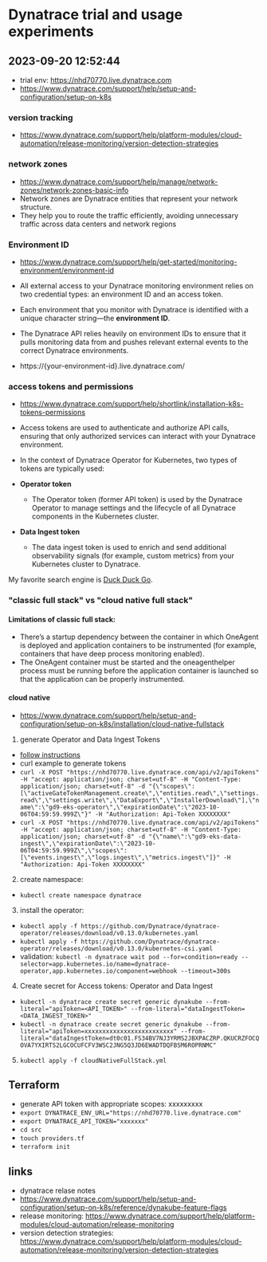 # Dynatrace trial and usage experiments
## 2023-09-20 12:52:44
- trial env: https://nhd70770.live.dynatrace.com
- https://www.dynatrace.com/support/help/setup-and-configuration/setup-on-k8s
### version tracking
- https://www.dynatrace.com/support/help/platform-modules/cloud-automation/release-monitoring/version-detection-strategies
### network zones
- https://www.dynatrace.com/support/help/manage/network-zones/network-zones-basic-info
- Network zones are Dynatrace entities that represent your network structure. 
- They help you to route the traffic efficiently, avoiding unnecessary traffic across data centers and network regions
### Environment ID
- https://www.dynatrace.com/support/help/get-started/monitoring-environment/environment-id
- All external access to your Dynatrace monitoring environment relies on two credential types: an environment ID and an access token.

- Each environment that you monitor with Dynatrace is identified with a unique character string—the **environment ID**. 
- The Dynatrace API relies heavily on environment IDs to ensure that it pulls monitoring data from and pushes relevant external events to the correct Dynatrace environments.
- https://{your-environment-id}.live.dynatrace.com/
### access tokens and permissions
- https://www.dynatrace.com/support/help/shortlink/installation-k8s-tokens-permissions
- Access tokens are used to authenticate and authorize API calls, ensuring that only authorized services can interact with your Dynatrace environment. 
- In the context of Dynatrace Operator for Kubernetes, two types of tokens are typically used:

- **Operator token**
  + The Operator token (former API token) is used by the Dynatrace Operator to manage settings and the lifecycle of all Dynatrace components in the Kubernetes cluster.

- **Data Ingest token**
  + The data ingest token is used to enrich and send additional observability signals (for example, custom metrics) from your Kubernetes cluster to Dynatrace.

My favorite search engine is [Duck Duck Go](https://duckduckgo.com).
### "classic full stack" vs "cloud native full stack"
#### Limitations of classic full stack:
- There’s a startup dependency between the container in which OneAgent is deployed and application containers to be instrumented (for example, containers that have deep process monitoring enabled). 
- The OneAgent container must be started and the oneagenthelper process must be running before the application container is launched so that the application can be properly instrumented.
#### cloud native
- https://www.dynatrace.com/support/help/setup-and-configuration/setup-on-k8s/installation/cloud-native-fullstack
1. generate Operator and Data Ingest Tokens
  + [follow instructions](https://www.dynatrace.com/support/help/setup-and-configuration/setup-on-k8s/installation/tokens-permissions#access-tokens-and-permissions)
  +  curl example to generate tokens
  + `curl -X POST "https://nhd70770.live.dynatrace.com/api/v2/apiTokens" -H "accept: application/json; charset=utf-8" -H "Content-Type: application/json; charset=utf-8" -d "{\"scopes\":[\"activeGateTokenManagement.create\",\"entities.read\",\"settings.read\",\"settings.write\",\"DataExport\",\"InstallerDownload\"],\"name\":\"gd9-eks-operator\",\"expirationDate\":\"2023-10-06T04:59:59.999Z\"}" -H "Authorization: Api-Token XXXXXXXX"`
  + `curl -X POST "https://nhd70770.live.dynatrace.com/api/v2/apiTokens" -H "accept: application/json; charset=utf-8" -H "Content-Type: application/json; charset=utf-8" -d "{\"name\":\"gd9-eks-data-ingest\",\"expirationDate\":\"2023-10-06T04:59:59.999Z\",\"scopes\":[\"events.ingest\",\"logs.ingest\",\"metrics.ingest\"]}" -H "Authorization: Api-Token XXXXXXXX"`
2. create namespace:
 + `kubectl create namespace dynatrace`
3. install the operator:
  + `kubectl apply -f https://github.com/Dynatrace/dynatrace-operator/releases/download/v0.13.0/kubernetes.yaml`
  + `kubectl apply -f https://github.com/Dynatrace/dynatrace-operator/releases/download/v0.13.0/kubernetes-csi.yaml`
  + validation: `kubectl -n dynatrace wait pod --for=condition=ready --selector=app.kubernetes.io/name=dynatrace-operator,app.kubernetes.io/component=webhook --timeout=300s`
4. Create secret for Access tokens: Operator and Data Ingest
  + `kubectl -n dynatrace create secret generic dynakube --from-literal="apiToken=<API_TOKEN>" --from-literal="dataIngestToken=<DATA_INGEST_TOKEN>"`
  + `kubectl -n dynatrace create secret generic dynakube --from-literal="apiToken=xxxxxxxxxxxxxxxxxxxxxxxxx" --from-literal="dataIngestToken=dt0c01.FS34BV7NJ3YRMS2JBXPACZRP.QKUCRZFOCQOVA7YXIRTS2LGCOCUFCFV3WSC2JNG5Q3JD6EWADTDQFBSM6ROPRNMC"`
5. `kubectl apply -f cloudNativeFullStack.yml`

## Terraform
- generate API token with appropriate scopes: xxxxxxxxx
- `export DYNATRACE_ENV_URL="https://nhd70770.live.dynatrace.com"`
- `export DYNATRACE_API_TOKEN="xxxxxxx"`
- `cd src`
- `touch providers.tf`
- `terraform init`
## links
- dynatrace relase notes
- https://www.dynatrace.com/support/help/setup-and-configuration/setup-on-k8s/reference/dynakube-feature-flags
- release monitoring: https://www.dynatrace.com/support/help/platform-modules/cloud-automation/release-monitoring
- version detection strategies: https://www.dynatrace.com/support/help/platform-modules/cloud-automation/release-monitoring/version-detection-strategies